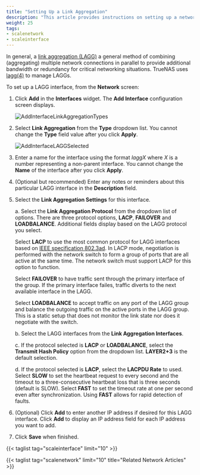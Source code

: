 ```yaml
---
title: "Setting Up a Link Aggregation"
description: "This article provides instructions on setting up a network link aggregation (LAGG) interface."
weight: 25
tags:
- scalenetwork
- scaleinterface
---
```



In general, a [link aggregation (LAGG)](https://tools.ietf.org/html/rfc7424) a general method of combining (aggregating) multiple network connections in parallel to provide additional bandwidth or redundancy for critical networking situations. 
TrueNAS uses [lagg(4)](https://wiki.debian.org/BridgeNetworkConnections) to manage LAGGs.

To set up a LAGG interface, from the **Network** screen:

1. Click **Add** in the **Interfaces** widget. The **Add Interface** configuration screen displays.
   
   ![AddInterfaceLinkAggregationTypes](/images/SCALE/22.12/AddInterfaceLinkAggregationType.png "Add LAGG Interface Settings")

2. Select **Link Aggregation** from the **Type** dropdown list. You cannot change the **Type** field value after you click **Apply**.

   ![AddInterfaceLAGGSelected](/images/SCALE/22.12/AddInterfaceLAGGSelected.png "Select Link Aggregation")

3. Enter a name for the interface using the format *laggX* where *X* is a number representing a non-parent interface.
   You cannot change the **Name** of the interface after you click **Apply**.

3. (Optional but recommended) Enter any notes or reminders about this particular LAGG interface in the **Description** field.

4. Select the **Link Aggregation Settings** for this interface. 

   a. Select the **Link Aggregation Protocol** from the dropdown list of options. There are three protocol options, **LACP**, **FAILOVER** and **LOADBALANCE**. 
      Additional fields display based on the LAGG protocol you select.

      Select **LACP** to use the most common protocol for LAGG interfaces based on [IEEE specification 802.3ad](https://www.ieee802.org/3/hssg/public/apr07/frazier_01_0407.pdf).
      In LACP mode, negotiation is performed with the network switch to form a group of ports that are all active at the same time. The network switch must support LACP for this option to function.

      Select **FAILOVER** to have traffic sent through the primary interface of the group. If the primary interface failes, traffic diverts to the next available interface in the LAGG.

      Select **LOADBALANCE** to accept traffic on any port of the LAGG group and balance the outgoing traffic on the active ports in the LAGG group. This is a static setup that does not monitor the link state nor does it negotiate with the switch.

   b. Select the LAGG interfaces from the **Link Aggregation Interfaces**.

   c. If the protocol selected is **LACP** or **LOADBALANCE**, select the **Transmit Hash Policy** option from the dropdown list. **LAYER2+3** is the default selection.

   d. If the protocol selected is **LACP**, select the **LACPDU Rate** to used. 
      Select **SLOW** to set the heartbeat request to every second and the timeout to a three-consecutive heartbeat loss that is three seconds (default is SLOW).
      Select **FAST** to set the timeout rate at one per second even after synchronization. Using **FAST** allows for rapid detection of faults.

5. (Optional) Click **Add** to enter another IP address if desired for this LAGG interface. Click **Add** to display an IP address field for each IP address you want to add.

6. Click **Save** when finished.

{{< taglist tag="scaleinterface" limit="10" >}}

{{< taglist tag="scalenetwork" limit="10" title="Related Network Articles" >}}